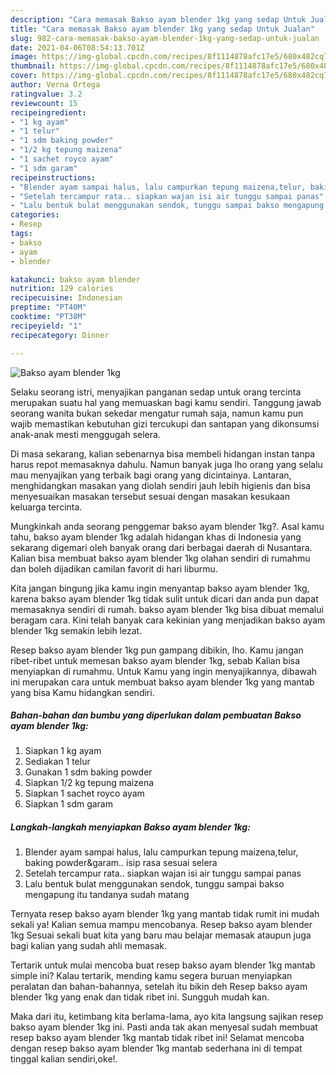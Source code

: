 ```yaml
---
description: "Cara memasak Bakso ayam blender 1kg yang sedap Untuk Jualan"
title: "Cara memasak Bakso ayam blender 1kg yang sedap Untuk Jualan"
slug: 982-cara-memasak-bakso-ayam-blender-1kg-yang-sedap-untuk-jualan
date: 2021-04-06T08:54:13.701Z
image: https://img-global.cpcdn.com/recipes/8f1114878afc17e5/680x482cq70/bakso-ayam-blender-1kg-foto-resep-utama.jpg
thumbnail: https://img-global.cpcdn.com/recipes/8f1114878afc17e5/680x482cq70/bakso-ayam-blender-1kg-foto-resep-utama.jpg
cover: https://img-global.cpcdn.com/recipes/8f1114878afc17e5/680x482cq70/bakso-ayam-blender-1kg-foto-resep-utama.jpg
author: Verna Ortega
ratingvalue: 3.2
reviewcount: 15
recipeingredient:
- "1 kg ayam"
- "1 telur"
- "1 sdm baking powder"
- "1/2 kg tepung maizena"
- "1 sachet royco ayam"
- "1 sdm garam"
recipeinstructions:
- "Blender ayam sampai halus, lalu campurkan tepung maizena,telur, baking powder&amp;garam.. isip rasa sesuai selera"
- "Setelah tercampur rata.. siapkan wajan isi air tunggu sampai panas"
- "Lalu bentuk bulat menggunakan sendok, tunggu sampai bakso mengapung itu tandanya sudah matang"
categories:
- Resep
tags:
- bakso
- ayam
- blender

katakunci: bakso ayam blender 
nutrition: 129 calories
recipecuisine: Indonesian
preptime: "PT40M"
cooktime: "PT38M"
recipeyield: "1"
recipecategory: Dinner

---
```



![Bakso ayam blender 1kg](https://img-global.cpcdn.com/recipes/8f1114878afc17e5/680x482cq70/bakso-ayam-blender-1kg-foto-resep-utama.jpg)

Selaku seorang istri, menyajikan panganan sedap untuk orang tercinta merupakan suatu hal yang memuaskan bagi kamu sendiri. Tanggung jawab seorang  wanita bukan sekedar mengatur rumah saja, namun kamu pun wajib memastikan kebutuhan gizi tercukupi dan santapan yang dikonsumsi anak-anak mesti menggugah selera.

Di masa  sekarang, kalian sebenarnya bisa membeli hidangan instan tanpa harus repot memasaknya dahulu. Namun banyak juga lho orang yang selalu mau menyajikan yang terbaik bagi orang yang dicintainya. Lantaran, menghidangkan masakan yang diolah sendiri jauh lebih higienis dan bisa menyesuaikan masakan tersebut sesuai dengan masakan kesukaan keluarga tercinta. 



Mungkinkah anda seorang penggemar bakso ayam blender 1kg?. Asal kamu tahu, bakso ayam blender 1kg adalah hidangan khas di Indonesia yang sekarang digemari oleh banyak orang dari berbagai daerah di Nusantara. Kalian bisa membuat bakso ayam blender 1kg olahan sendiri di rumahmu dan boleh dijadikan camilan favorit di hari liburmu.

Kita jangan bingung jika kamu ingin menyantap bakso ayam blender 1kg, karena bakso ayam blender 1kg tidak sulit untuk dicari dan anda pun dapat memasaknya sendiri di rumah. bakso ayam blender 1kg bisa dibuat memalui beragam cara. Kini telah banyak cara kekinian yang menjadikan bakso ayam blender 1kg semakin lebih lezat.

Resep bakso ayam blender 1kg pun gampang dibikin, lho. Kamu jangan ribet-ribet untuk memesan bakso ayam blender 1kg, sebab Kalian bisa menyiapkan di rumahmu. Untuk Kamu yang ingin menyajikannya, dibawah ini merupakan cara untuk membuat bakso ayam blender 1kg yang mantab yang bisa Kamu hidangkan sendiri.

<!--inarticleads1-->

##### Bahan-bahan dan bumbu yang diperlukan dalam pembuatan Bakso ayam blender 1kg:

1. Siapkan 1 kg ayam
1. Sediakan 1 telur
1. Gunakan 1 sdm baking powder
1. Siapkan 1/2 kg tepung maizena
1. Siapkan 1 sachet royco ayam
1. Siapkan 1 sdm garam




<!--inarticleads2-->

##### Langkah-langkah menyiapkan Bakso ayam blender 1kg:

1. Blender ayam sampai halus, lalu campurkan tepung maizena,telur, baking powder&amp;garam.. isip rasa sesuai selera
1. Setelah tercampur rata.. siapkan wajan isi air tunggu sampai panas
1. Lalu bentuk bulat menggunakan sendok, tunggu sampai bakso mengapung itu tandanya sudah matang




Ternyata resep bakso ayam blender 1kg yang mantab tidak rumit ini mudah sekali ya! Kalian semua mampu mencobanya. Resep bakso ayam blender 1kg Sesuai sekali buat kita yang baru mau belajar memasak ataupun juga bagi kalian yang sudah ahli memasak.

Tertarik untuk mulai mencoba buat resep bakso ayam blender 1kg mantab simple ini? Kalau tertarik, mending kamu segera buruan menyiapkan peralatan dan bahan-bahannya, setelah itu bikin deh Resep bakso ayam blender 1kg yang enak dan tidak ribet ini. Sungguh mudah kan. 

Maka dari itu, ketimbang kita berlama-lama, ayo kita langsung sajikan resep bakso ayam blender 1kg ini. Pasti anda tak akan menyesal sudah membuat resep bakso ayam blender 1kg mantab tidak ribet ini! Selamat mencoba dengan resep bakso ayam blender 1kg mantab sederhana ini di tempat tinggal kalian sendiri,oke!.

